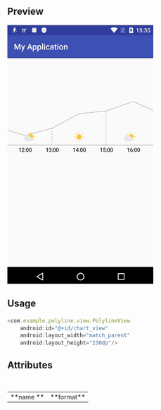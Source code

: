 ## Preview
![image](https://github.com/1325679717/PolylineView/blob/master/gif/polyline.gif) 
## Usage


```javascript
<com.example.polyline.view.PolylineView
    android:id="@+id/chart_view"
    android:layout_width="match_parent"
    android:layout_height="230dp"/>

```
## Attributes
<table>
    <tr>
        <td> **name **</td>
        <td> **format**</td>
    </tr>
</table>
